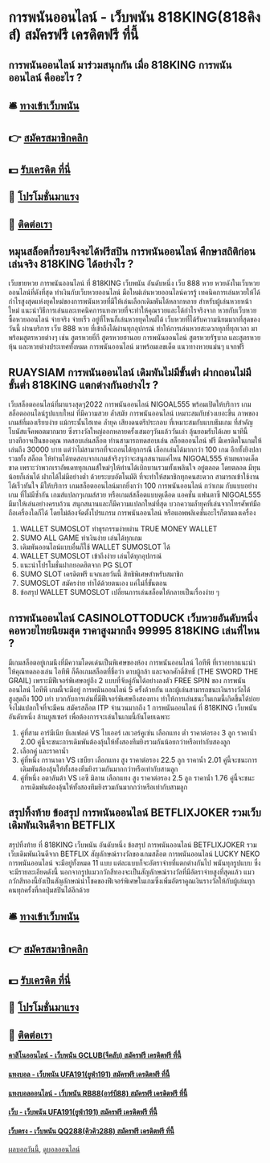 # การพนันออนไลน์ - เว็บพนัน 818KING(818คิงส์) สมัครฟรี เครดิตฟรี ที่นี้
## การพนันออนไลน์ มาร่วมสนุกกัน เมื่อ 818KING การพนันออนไลน์ คืออะไร ?

## 🛎 [ทางเข้าเว็บพนัน](https://bit.ly/3SdLNi2)
## 👉 [สมัครสมาชิกคลิก](https://bit.ly/3SdLNi2)
## 💵 [รับเครดิต ที่นี่](https://bit.ly/3dyRKHj)
## 👑 [โปรโมชั่นมาแรง](https://bit.ly/3dyRKHj)
## 📱 [ติดต่อเรา](https://bit.ly/3dyRKHj)

## หมุนสล็อตกี่รอบจึงจะได้ฟรีสปิน การพนันออนไลน์ ศึกษาสถิติก่อนเล่นจริง 818KING ได้อย่างไร ?
เว็บขายหวย การพนันออนไลน์ ที่ 818KING เว็บพนัน อันดับหนึ่ง เว็บ 888 หวย หวยดังในเว็บหวยออนไลน์ที่ดังที่สุด ทำเงินกับเว็บหวยออนไลน์ มือใหม่เล่นหวยออนไลน์ควรรู้ เทคนิคการเล่นหวยให้ได้กำไรสูงสุดแห่งยุคใหม่ของการพนันหวยที่มีให้เล่นเลือกเดิมพันได้หลากหลาย สำหรับผู้เล่นหวยหน้าใหม่ แนะนำวิธีการเล่นและเทคนิคการแทงหวยที่จะทำให้คุณรวยและได้กำไรจริงจาก หวยกับเว็บหวยซื้อหวยออนไลน์ จ่ายจริง จ่ายเร็ว อยู่ที่ไหนก็เล่นหวยยุคใหม่ได้ เว็บหวยที่ได้รับความนิยมมากที่สุดของวันนี้ ผ่านบริการ เว็บ 888 หวย ที่เข้าถึงได้ผ่านทุกอุปกรณ์ ทำให้การเล่นหวยสะดวกทุกที่ทุกเวลา มาพร้อมสูตรหวยต่างๆ เช่น สูตรหวยยี่กี สูตรหวยฮานอย การพนันออนไลน์ สูตรหวยรัฐบาล และสูตรหวยหุ้น และหวยต่างประเทศทั้งหมด การพนันออนไลน์ มาพร้อมเลขเด็ด แนวทางหวยแม่นๆ แจกฟรี

## RUAYSIAM การพนันออนไลน์ เดิมพันไม่มีขั้นต่ำ ฝากถอนไม่มีขั้นต่ำ 818KING แตกต่างกันอย่างไร ?
เว็บสล็อตออนไลน์ที่มาแรงสุดๆ2022 การพนันออนไลน์ NIGOAL555 พร้อมเปิดให้บริการ เกมสล็อตออนไลน์รูปแบบใหม่ ที่มีความสวย ล้ำสมัย การพนันออนไลน์ เหมาะสมกับช่วงเยอะขึ้น ภาพของเกมส์ที่มองเรียบง่าย แม้กระนั้นไฮเทค ล้ำยุค เสียงดนตรีประกอบ ที่เหมาะสมกับแบบธีมเกม ที่สำคัญโบนัสแจ็คพอตมากมาย ซึ่งรางวัลใหญ่ออกหลายครั้งเสมอๆวันแล้ววันเล่า ลุ้นยอมรับได้เลย นาทีนี้ บางทีอาจเป็นของคุณ ทดสอบเล่นสล็อต ท่านสามารถทดสอบเล่น สล็อตออนไลน์ ฟรี มีเครดิตในเกมให้เล่นถึง 30000 บาท แต่ว่าไม่สามารถที่จะถอนได้ทุกกรณี เลือกเล่นได้มากกว่า 100 เกม อีกทั้งยิงปลารวมทั้ง สล็อต ให้ท่านได้ทดสอบจากเกมส์จริงๆว่าจะสนุกสนานแค่ไหน NIGOAL555 ห้ามพลาดเด็ดขาด เพราะว่าพวกเราอัพเดททุกเกมส์ใหม่ๆให้ท่านได้เบิกบานรวมทั้งเพลินใจ อยู่ตลอด โดยตลอด มีทุนน้อยก็เล่นได้ ฝากได้ไม่มีอย่างต่ำ ด้วยระบบอัตโนมัติ ที่จะทำให้สมาชิกทุกคนสะดวก สามารถเข้าใช้งานได้เร็วทันใจ มีให้บริการ เกมสล็อตออนไลน์มากยิ่งกว่า 100 การพนันออนไลน์ กว่าเกม กับแบบอย่างเกม ที่ไม่มีซ้ำกัน เกมส์แปลกๆเกมส์สวย หรือเกมส์สล็อตแบบดุเดือด แอคชั่น แฟนตาซี NIGOAL555 มีมาให้เล่นอย่างครบถ้วน สนุกสนานและก็มีความแปลกใหม่ที่สุด บวกความล้ำยุคที่เล่นจากโทรศัพท์มือถือเครื่องใดก็ได้ โดยไม่ต้องจัดตั้งโปรแกรม การพนันออนไลน์ หรือแอพพลิเคชั่นอะไรก็ตามลงเครื่อง
1. WALLET SUMOSLOT ทำธุรกรรมง่ายผ่าน TRUE MONEY WALLET
2. SUMO ALL GAME ทำเงินง่าย เล่นได้ทุกเกม
3. เดิมพันออนไลน์แบบอื่นก็ใช้ WALLET SUMOSLOT ได้
4. WALLET SUMOSLOT เข้าถึงง่าย เล่นได้ทุกอุปกรณ์
5. แนะนำโปรโมชั่นฝากยอดฮิตจาก PG SLOT
6. SUMO SLOT เครดิตฟรี แจกเลยวันนี้ สิทธิพิเศษสำหรับสมาชิก
7. SUMOSLOT สมัครง่าย ทำได้ด้วยตนเอง แค่ไม่กี่ขั้นตอน
8. ข้อสรุป WALLET SUMOSLOT เปลี่ยนการเล่นสล็อตให้กลายเป็นเรื่องง่าย ๆ

## การพนันออนไลน์ CASINOLOTTODUCK เว็บหวยอันดับหนึ่ง คอหวยไทยนิยมสุด ราคาสูงมากถึง 99995 818KING เล่นที่ไหน ?
มีเกมสล็อตอยู่เกมนึงที่มีความโดดเด่นเป็นพิเศษของห้อง การพนันออนไลน์ ไอทีพี ที่เราอยากแนะนำให้คุณทดลองเล่น ไอทีพี ก็คือเกมสล็อตที่ชื่อว่า ดาบผู้กล้า และจอกศักดิ์สิทธิ์ (THE SWORD THE GRAIL) เพราะมีฟีเจอร์พิเศษอยู่ถึง 2 แบบที่จับคู่กันได้อย่างลงตัว
FREE SPIN ของ การพนันออนไลน์ ไอทีพี เกมนี้จะมีอยู่ การพนันออนไลน์ 5 ครั้งด้วยกัน และผู้เล่นสามารถชนะเงินรางวัลได้สูงสุดถึง 100 เท่า บวกกับการเล่นที่มีฟีเจอร์พิเศษถึงสองทาง ทำให้การเล่นชนะในเกมนี้เกิดขึ้นได้บ่อย จึงไม่แปลกใจที่จะมีคน สมัครสล็อต ITP จำนวนมากถึง 1 การพนันออนไลน์ ที่ 818KING เว็บพนัน อันดับหนึ่ง ล้านยูสเซอร์ เพื่อต้องการจะเล่นในเกมนี้กันโดยเฉพาะ
1. คู่ที่สาม อาร์มีเนีย บีเลเฟลด์ VS ไบเออร์ เลเวอร์คูเซ่น เลือกแทง ต่ำ ราคาต่อรอง 3 ลูก ราคาน้ำ 2.00 คู่นี้จะชนะการเดิมพันต้องลุ้นให้ทั้งสองทีมยิงรวมกันน้อยกว่าหรือเท่ากับสองลูก
2. เลือกคู่ และราคาน้ำ
3. คู่ที่หนึ่ง กรานาดา VS เซบียา เลือกแทง สูง ราคาต่อรอง 22.5 ลูก ราคาน้ำ 2.01 คู่นี้จะชนะการเดิมพันต้องลุ้นให้ทั้งสองทีมยิงรวมกันมากกว่าหรือเท่ากับสามลูก
4. คู่ที่หนึ่ง อตาลันต้า VS เอซี มิลาน เลือกแทง สูง ราคาต่อรอง 2.5 ลูก ราคาน้ำ 1.76 คู่นี้จะชนะการเดิมพันต้องลุ้นให้ทั้งสองทีมยิงรวมกันมากกว่าหรือเท่ากับสามลูก

## สรุปทิ้งท้าย ข้อสรุป การพนันออนไลน์ BETFLIXJOKER รวมเว็บเดิมพันเงินดีจาก BETFLIX
สรุปทิ้งท้าย ที่ 818KING เว็บพนัน อันดับหนึ่ง ข้อสรุป การพนันออนไลน์ BETFLIXJOKER รวมเว็บเดิมพันเงินดีจาก BETFLIX สัญลักษณ์รางวัลของเกมสล็อต การพนันออนไลน์ LUCKY NEKO การพนันออนไลน์ จะมีอยู่ทั้งหมด 11 แบบ แต่ละแบบก็จะอัตราจ่ายที่แตกต่างกันไป พนันทุกรูปแบบ ซึ่งจะมีรายละเอียดดังนี้
นอกจากรูปแมวกวักสีทองจะเป็นสัญลักษณ์รางวัลที่มีอัตราจ่ายสูงที่สุดแล้ว แมวกวักสีทองนี้ยังเป็นสัญลักษณ์นำโชคของฟีเจอร์พิเศษในเกมซึ่งเพิ่มอัตราคูณเงินรางวัลให้กับผู้เล่นทุกคนทุกครั้งที่กดปุ่มสปินได้อีกด้วย

## 🛎 [ทางเข้าเว็บพนัน](https://bit.ly/3SdLNi2)
## 👉 [สมัครสมาชิกคลิก](https://bit.ly/3SdLNi2)
## 💵 [รับเครดิต ที่นี่](https://bit.ly/3dyRKHj)
## 👑 [โปรโมชั่นมาแรง](https://bit.ly/3dyRKHj)
## 📱 [ติดต่อเรา](https://bit.ly/3dyRKHj)

#### [คาสิโนออนไลน์ - เว็บพนัน GCLUB(จีคลับ) สมัครฟรี เครดิตฟรี ที่นี้](https://atom.io/themes/คาสิโนออนไลน์%20-%20เว็บพนัน%20gclub(จีคลับ)%20สมัครฟรี%20เครดิตฟรี%20ที่นี้)
#### [แทงบอล - เว็บพนัน UFA191(ยูฟ่า191) สมัครฟรี เครดิตฟรี ที่นี้](https://atom.io/themes/แทงบอล%20-%20เว็บพนัน%20ufa191(ยูฟ่า191)%20สมัครฟรี%20เครดิตฟรี%20ที่นี้)
#### [แทงบอลออนไลน์ - เว็บพนัน RB88(อาร์บี88) สมัครฟรี เครดิตฟรี ที่นี้](https://atom.io/themes/แทงบอลออนไลน์%20-%20เว็บพนัน%20rb88(อาร์บี88)%20สมัครฟรี%20เครดิตฟรี%20ที่นี้)
#### [เว็บ - เว็บพนัน UFA191(ยูฟ่า191) สมัครฟรี เครดิตฟรี ที่นี้](https://atom.io/themes/เว็บ%20-%20เว็บพนัน%20ufa191(ยูฟ่า191)%20สมัครฟรี%20เครดิตฟรี%20ที่นี้)
#### [เว็บตรง - เว็บพนัน QQ288(คิวคิว288) สมัครฟรี เครดิตฟรี ที่นี้](https://atom.io/themes/เว็บตรง%20-%20เว็บพนัน%20qq288(คิวคิว288)%20สมัครฟรี%20เครดิตฟรี%20ที่นี้)

[ผลบอลวันนี้](https://siamsport.tv "ผลบอลวันนี้"), [ดูบอลออนไลน์](https://siamsport.tv/ดูบอลสด "ดูบอลออนไลน์")